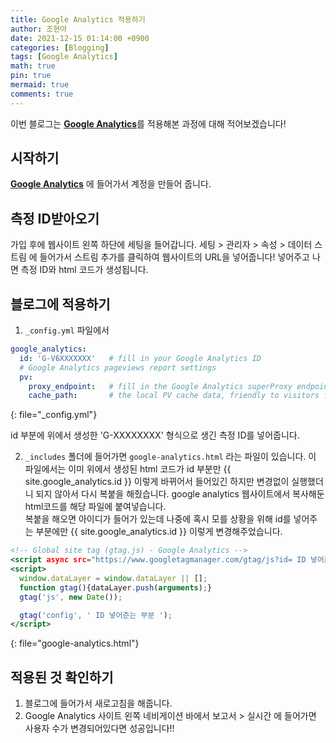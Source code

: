 ```yaml
---
title: Google Analytics 적용하기
author: 조현아
date: 2021-12-15 01:14:00 +0900
categories: [Blogging]
tags: [Google Analytics]
math: true
pin: true
mermaid: true
comments: true
---
```


이번 블로그는 [**Google Analytics**](https://analytics.google.com/analytics/web/#/)를 적용해본 과정에 대해 적어보겠습니다!


## 시작하기

[**Google Analytics**](https://analytics.google.com/analytics/web/#/) 에 들어가서 계정을 만들어 줍니다.


## 측정 ID받아오기

가입 후에 웹사이트 왼쪽 하단에 세팅을 들어갑니다.
세팅 > 관리자 > 속성 > 데이터 스트림 에 들어가서 스트림 추가를 클릭하여 웹사이트의 URL을 넣어줍니다!
넣어주고 나면 측정 ID와 html 코드가 생성됩니다.


## 블로그에 적용하기 

1. `_config.yml` 파일에서 

```yaml
google_analytics:
  id: 'G-V6XXXXXXX'   # fill in your Google Analytics ID
  # Google Analytics pageviews report settings
  pv:
    proxy_endpoint:   # fill in the Google Analytics superProxy endpoint of Google App Engine
    cache_path:       # the local PV cache data, friendly to visitors from GFW region
```
{: file="_config.yml"}

id 부분에 위에서 생성한 'G-XXXXXXXX' 형식으로 생긴 측정 ID를 넣어줍니다. 

2.  `_includes` 폴더에 들어가면 `google-analytics.html` 라는 파일이 있습니다.
이 파일에서는 이미 위에서 생성된 html 코드가 id 부분만 {{ site.google_analytics.id }} 이렇게 바뀌어서 들어있긴 하지만 변경없이 실행했더니 되지 않아서 다시 복붙을 해줬습니다.
google analytics 웹사이트에서 복사해둔 html코드를 해당 파일에 붙여넣습니다.  
복붙을 해오면 아이디가 들어가 있는데 나중에 혹시 모를 상황을 위해 id를 넣어주는 부분에만 {{ site.google_analytics.id }} 이렇게 변경해주었습니다.


```google-analytics.html
<!-- Global site tag (gtag.js) - Google Analytics -->
<script async src="https://www.googletagmanager.com/gtag/js?id= ID 넣어준는 부분 "></script>
<script>
  window.dataLayer = window.dataLayer || [];
  function gtag(){dataLayer.push(arguments);}
  gtag('js', new Date());

  gtag('config', ' ID 넣어준는 부분 ');
</script>
```
{: file="google-analytics.html"}


## 적용된 것 확인하기 

1. 블로그에 들어가서 새로고침을 해줍니다.
2. Google Analytics 사이트 왼쪽 네비게이션 바에서 
보고서 > 실시간 에 들어가면 사용자 수가 변경되어있다면 성공입니다!!

